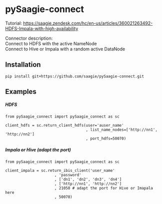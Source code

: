 # pySaagie-connect

Tutorial: https://saagie.zendesk.com/hc/en-us/articles/360021263492-HDFS-Impala-with-high-availability

Connector description:  
Connect to HDFS with the active NameNode  
Connect to Hive or Impala with a random active DataNode  

## Installation
``` 
pip install git+https://github.com/saagie/pySaagie-connect.git
``` 

## Examples
##### HDFS
``` 
from pySaagie_connect import pySaagie_connect as sc

client_hdfs = sc.return_client_hdfs(user='auser_name'
                                    , list_name_nodes=['http://nn1', 'http://nn2']
                                    , port_hdfs=50070)
``` 

##### Impala or Hive (adapt the port)
``` 
from pySaagie_connect import pySaagie_connect as sc

client_impala = sc.return_ibis_client('user_name'
                      , 'password'
                      , ['dn1', 'dn2', 'dn3', 'dn4']
                      , ['http://nn1', 'http://nn2']
                      , 21050 # adapt the port for Hive or Imapala here
                      , 50070)
``` 